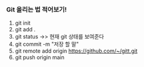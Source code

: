 ### Git 올리는 법 적어보기! 
1. git init
2. git add .
3. git status ->> 현재 git 상태를 보여준다
4. git commit -m "저장 할 말"
5. git remote add origin https://github.com/~/gitt.git  
6. git push origin main